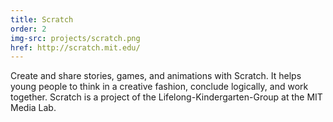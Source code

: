 ```yaml
---
title: Scratch
order: 2
img-src: projects/scratch.png
href: http://scratch.mit.edu/
---
```

Create and share stories, games, and animations with Scratch. It helps young people to think in a creative fashion, conclude logically, and work together. Scratch is a project of the Lifelong-Kindergarten-Group at the MIT Media Lab.